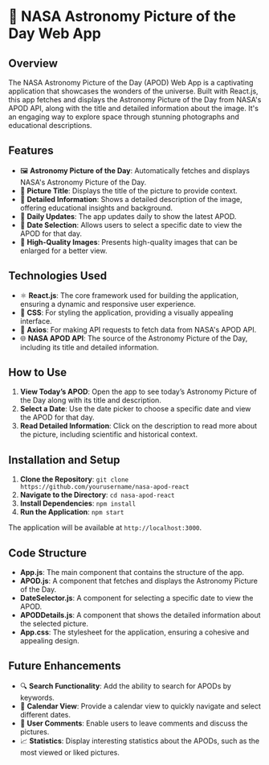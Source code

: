 # 🌌 NASA Astronomy Picture of the Day Web App

## Overview
The NASA Astronomy Picture of the Day (APOD) Web App is a captivating application that showcases the wonders of the universe. Built with React.js, this app fetches and displays the Astronomy Picture of the Day from NASA's APOD API, along with the title and detailed information about the image. It's an engaging way to explore space through stunning photographs and educational descriptions.

## Features

- 🖼️ **Astronomy Picture of the Day**: Automatically fetches and displays NASA's Astronomy Picture of the Day.
- 📛 **Picture Title**: Displays the title of the picture to provide context.
- 📖 **Detailed Information**: Shows a detailed description of the image, offering educational insights and background.
- 🔄 **Daily Updates**: The app updates daily to show the latest APOD.
- 📅 **Date Selection**: Allows users to select a specific date to view the APOD for that day.
- 🌠 **High-Quality Images**: Presents high-quality images that can be enlarged for a better view.

## Technologies Used

- ⚛️ **React.js**: The core framework used for building the application, ensuring a dynamic and responsive user experience.
- 🎨 **CSS**: For styling the application, providing a visually appealing interface.
- 🔄 **Axios**: For making API requests to fetch data from NASA's APOD API.
- 🌐 **NASA APOD API**: The source of the Astronomy Picture of the Day, including its title and detailed information.

## How to Use

1. **View Today’s APOD**: Open the app to see today’s Astronomy Picture of the Day along with its title and description.
2. **Select a Date**: Use the date picker to choose a specific date and view the APOD for that day.
3. **Read Detailed Information**: Click on the description to read more about the picture, including scientific and historical context.

## Installation and Setup

1. **Clone the Repository**: `git clone https://github.com/yourusername/nasa-apod-react`
2. **Navigate to the Directory**: `cd nasa-apod-react`
3. **Install Dependencies**: `npm install`
4. **Run the Application**: `npm start`

The application will be available at `http://localhost:3000`.

## Code Structure

- **App.js**: The main component that contains the structure of the app.
- **APOD.js**: A component that fetches and displays the Astronomy Picture of the Day.
- **DateSelector.js**: A component for selecting a specific date to view the APOD.
- **APODDetails.js**: A component that shows the detailed information about the selected picture.
- **App.css**: The stylesheet for the application, ensuring a cohesive and appealing design.

## Future Enhancements

- 🔍 **Search Functionality**: Add the ability to search for APODs by keywords.
- 📅 **Calendar View**: Provide a calendar view to quickly navigate and select different dates.
- 💬 **User Comments**: Enable users to leave comments and discuss the pictures.
- 📈 **Statistics**: Display interesting statistics about the APODs, such as the most viewed or liked pictures.